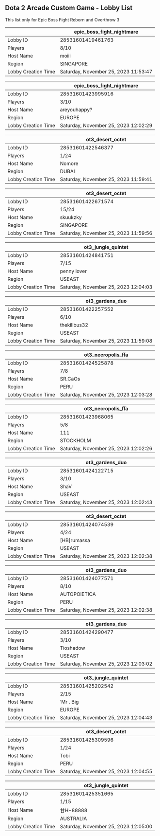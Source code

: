 ## Dota 2 Arcade Custom Game - Lobby List

This list only for Epic Boss Fight Reborn and Overthrow 3

|  | epic_boss_fight_nightmare |
| ------ | ------ |
| Lobby ID | 28531601419461763 |
| Players | 8/10 |
| Host Name | moiii |
| Region | SINGAPORE |
| Lobby Creation Time | Saturday, November 25, 2023 11:53:47 |


|  | epic_boss_fight_nightmare |
| ------ | ------ |
| Lobby ID | 28531601423995916 |
| Players | 3/10 |
| Host Name | areyouhappy? |
| Region | EUROPE |
| Lobby Creation Time | Saturday, November 25, 2023 12:02:29 |


|  | ot3_desert_octet |
| ------ | ------ |
| Lobby ID | 28531601422546377 |
| Players | 1/24 |
| Host Name | Nomore |
| Region | DUBAI |
| Lobby Creation Time | Saturday, November 25, 2023 11:59:41 |


|  | ot3_desert_octet |
| ------ | ------ |
| Lobby ID | 28531601422671574 |
| Players | 15/24 |
| Host Name | skuukzky |
| Region | SINGAPORE |
| Lobby Creation Time | Saturday, November 25, 2023 11:59:56 |


|  | ot3_jungle_quintet |
| ------ | ------ |
| Lobby ID | 28531601424841751 |
| Players | 7/15 |
| Host Name | penny lover |
| Region | USEAST |
| Lobby Creation Time | Saturday, November 25, 2023 12:04:03 |


|  | ot3_gardens_duo |
| ------ | ------ |
| Lobby ID | 28531601422257552 |
| Players | 6/10 |
| Host Name | thekillbus32 |
| Region | USEAST |
| Lobby Creation Time | Saturday, November 25, 2023 11:59:08 |


|  | ot3_necropolis_ffa |
| ------ | ------ |
| Lobby ID | 28531601424525878 |
| Players | 7/8 |
| Host Name | SR.CaOs |
| Region | PERU |
| Lobby Creation Time | Saturday, November 25, 2023 12:03:28 |


|  | ot3_necropolis_ffa |
| ------ | ------ |
| Lobby ID | 28531601423968065 |
| Players | 5/8 |
| Host Name | 111 |
| Region | STOCKHOLM |
| Lobby Creation Time | Saturday, November 25, 2023 12:02:26 |


|  | ot3_gardens_duo |
| ------ | ------ |
| Lobby ID | 28531601424122715 |
| Players | 3/10 |
| Host Name | ShaV |
| Region | USEAST |
| Lobby Creation Time | Saturday, November 25, 2023 12:02:43 |


|  | ot3_desert_octet |
| ------ | ------ |
| Lobby ID | 28531601424074539 |
| Players | 4/24 |
| Host Name | [HB]rumassa |
| Region | USEAST |
| Lobby Creation Time | Saturday, November 25, 2023 12:02:38 |


|  | ot3_gardens_duo |
| ------ | ------ |
| Lobby ID | 28531601424077571 |
| Players | 8/10 |
| Host Name | AUTOPOIETICA |
| Region | PERU |
| Lobby Creation Time | Saturday, November 25, 2023 12:02:38 |


|  | ot3_gardens_duo |
| ------ | ------ |
| Lobby ID | 28531601424290477 |
| Players | 3/10 |
| Host Name | Tioshadow |
| Region | USEAST |
| Lobby Creation Time | Saturday, November 25, 2023 12:03:02 |


|  | ot3_jungle_quintet |
| ------ | ------ |
| Lobby ID | 28531601425202542 |
| Players | 2/15 |
| Host Name | ’Mr . Big |
| Region | EUROPE |
| Lobby Creation Time | Saturday, November 25, 2023 12:04:43 |


|  | ot3_desert_octet |
| ------ | ------ |
| Lobby ID | 28531601425309596 |
| Players | 1/24 |
| Host Name | Tobi |
| Region | PERU |
| Lobby Creation Time | Saturday, November 25, 2023 12:04:55 |


|  | ot3_jungle_quintet |
| ------ | ------ |
| Lobby ID | 28531601425351665 |
| Players | 1/15 |
| Host Name | 甘H-88888 |
| Region | AUSTRALIA |
| Lobby Creation Time | Saturday, November 25, 2023 12:05:00 |


